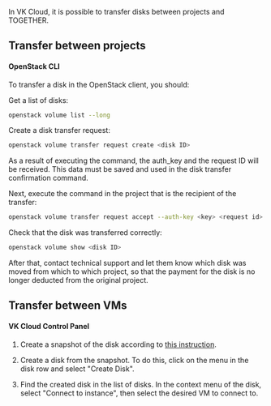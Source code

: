 In VK Cloud, it is possible to transfer disks between projects and TOGETHER.

## Transfer between projects

#### OpenStack CLI

To transfer a disk in the OpenStack client, you should:

Get a list of disks:

```bash
openstack volume list --long
```

Create a disk transfer request:

```bash
openstack volume transfer request create <disk ID>
```

As a result of executing the command, the auth_key and the request ID will be received. This data must be saved and used in the disk transfer confirmation command.

Next, execute the command in the project that is the recipient of the transfer:

```bash
openstack volume transfer request accept --auth-key <key> <request id>
```

Check that the disk was transferred correctly:

```bash
openstack volume show <disk ID>
```

After that, contact technical support and let them know which disk was moved from which to which project, so that the payment for the disk is no longer deducted from the original project.

## Transfer between VMs

#### VK Cloud Control Panel

1. Create a snapshot of the disk according to [this instruction](http://mchs.mail.ru/help/ru_RU/vm-volumes/volume-snapshot).

2. Create a disk from the snapshot. To do this, click on the menu in the disk row and select "Create Disk".

3. Find the created disk in the list of disks. In the context menu of the disk, select "Connect to instance", then select the desired VM to connect to.
